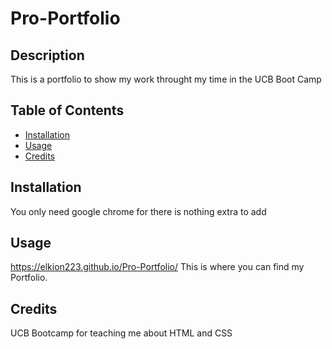 # Pro-Portfolio

## Description

This is a portfolio to show my work throught my time in the UCB Boot Camp 

## Table of Contents

- [Installation](#installation)
- [Usage](#usage)
- [Credits](#credits)

## Installation

You only need google chrome for there is nothing extra to add

## Usage

https://elkion223.github.io/Pro-Portfolio/ This is where you can find my Portfolio.

## Credits 

UCB Bootcamp for teaching me about HTML and CSS